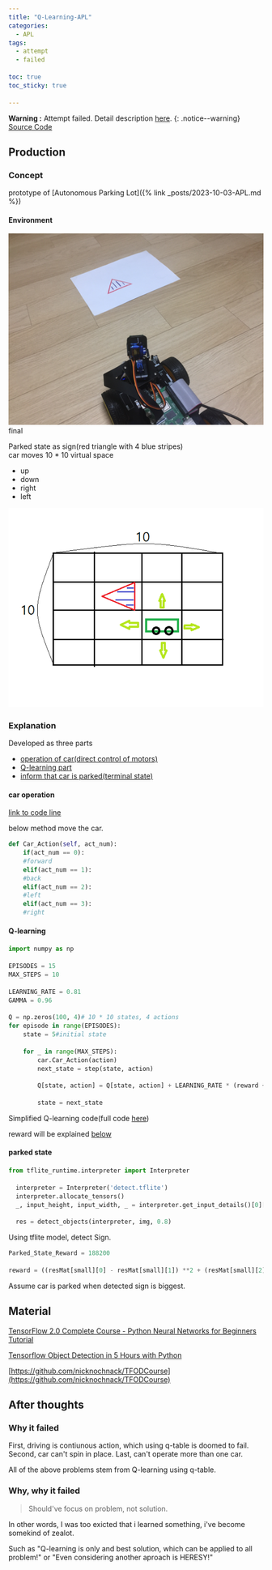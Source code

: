 ```yaml
---
title: "Q-Learning-APL"
categories:
  - APL
tags:
  - attempt
  - failed

toc: true
toc_sticky: true

---
```

**Warning :** Attempt failed. Detail description [here](#after-thoughts).
{: .notice--warning}
<a href="https://github.com/eabneka/q_learning_car" target="_blank" class="btn btn--success">Source Code</a>

## Production

### Concept
prototype of [Autonomous Parking Lot]({% link _posts/2023-10-03-APL.md %})
#### Environment



![simple](/assets/images/APL/IMG_0325.JPG)
final

Parked state as sign(red triangle with 4 blue stripes)  
car moves 10 * 10 virtual space
- up
- down
- right
- left  

![concept_painting](/assets/images/APL/concept_painting.png)




### Explanation

Developed as three parts
- <a href="#car-operation">operation of car(direct control of motors)</a>
- <a href="#q-learning">Q-learning part</a> 
- <a href="#parked-state">inform that car is parked(terminal state)</a>  

#### car operation
<a href="https://github.com/eabneka/q_learning_car/blob/main/YB_Pcb_Car.py#L117" target="_blank">link to code line</a>

below method move the car.

```py
def Car_Action(self, act_num):
    if(act_num == 0):
    #forward
    elif(act_num == 1):
    #back
    elif(act_num == 2):
    #left
    elif(act_num == 3):
    #right
```
#### Q-learning
```py
import numpy as np

EPISODES = 15
MAX_STEPS = 10

LEARNING_RATE = 0.81
GAMMA = 0.96

Q = np.zeros(100, 4)# 10 * 10 states, 4 actions
for episode in range(EPISODES):
    state = 5#initial state

    for _ in range(MAX_STEPS):
        car.Car_Action(action)
        next_state = step(state, action)

        Q[state, action] = Q[state, action] + LEARNING_RATE * (reward + GAMMA * np.max(Q[next_state, :]) - Q[state, action])

        state = next_state
```
Simplified Q-learning code(full code [here](https://github.com/eabneka/q_learning_car/blob/main/detectTwo.py))

reward will be explained [below](#parked-state)


#### parked state

```py
from tflite_runtime.interpreter import Interpreter

  interpreter = Interpreter('detect.tflite')
  interpreter.allocate_tensors()
  _, input_height, input_width, _ = interpreter.get_input_details()[0]['shape']

  res = detect_objects(interpreter, img, 0.8)
```
Using tflite model, detect Sign.

```py
Parked_State_Reward = 188200

reward = ((resMat[small][0] - resMat[small][1]) **2 + (resMat[small][2] - resMat[small][3]) ** 2) / Parked_State_Reward
```
Assume car is parked when detected sign is biggest.

## Material

[TensorFlow 2.0 Complete Course - Python Neural Networks for Beginners Tutorial](https://www.youtube.com/watch?v=tPYj3fFJGjk)

[Tensorflow Object Detection in 5 Hours with Python](https://www.youtube.com/watch?v=yqkISICHH-U)


[https://github.com/nicknochnack/TFODCourse](https://github.com/nicknochnack/TFODCourse)

## After thoughts
### Why it failed
First, driving is contiunous action, which using q-table is doomed to fail. Second, car can't spin in place. Last, can't operate more than one car.

All of the above problems stem from Q-learning using q-table.
### Why, why it failed
> Should've focus on problem, not solution.

In other words, I was too exicted that i learned something, i've become somekind of zealot.

Such as "Q-learning is only and best solution, which can be applied to all problem!" or "Even considering another aproach is HERESY!" 


